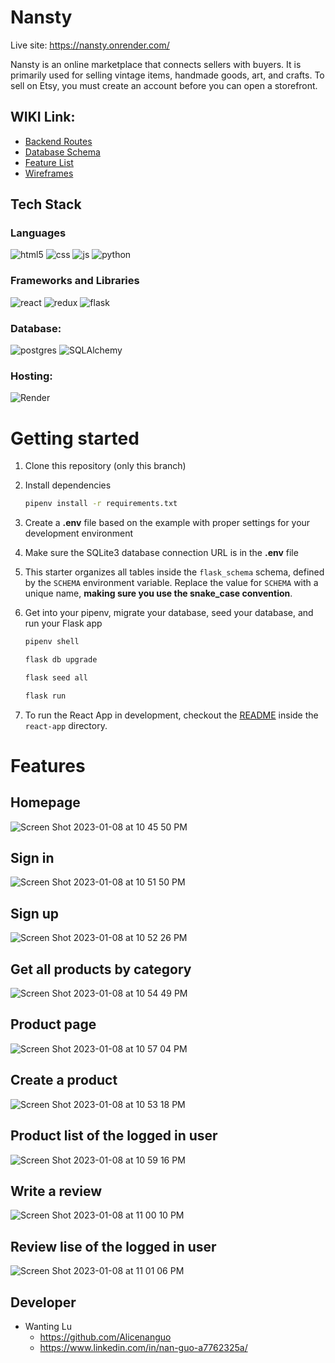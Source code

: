 # Nansty

Live site: https://nansty.onrender.com/

Nansty is an online marketplace that connects sellers with buyers. It is primarily used for selling vintage items, handmade goods, art, and crafts. To sell on Etsy, you must create an account before you can open a storefront.

## WIKI Link:

- [Backend Routes](https://github.com/Alicenanguo/Capstone/wiki/Backend-Routes)
- [Database Schema](https://github.com/Alicenanguo/Capstone/wiki/Database-Schema)
- [Feature List](https://github.com/Alicenanguo/Capstone/wiki/Feature-List)
- [Wireframes](https://github.com/Alicenanguo/Capstone/wiki/Wireframes)

## Tech Stack

### Languages

![html5](https://img.shields.io/badge/HTML5-E34F26?style=for-the-badge&logo=html5&logoColor=white)
![css](https://img.shields.io/badge/CSS3-1572B6?style=for-the-badge&logo=css3&logoColor=white)
![js](https://img.shields.io/badge/JavaScript-323330?style=for-the-badge&logo=javascript&logoColor=F7DF1E)
![python](https://img.shields.io/badge/Python-FFD43B?style=for-the-badge&logo=python&logoColor=blue)

### Frameworks and Libraries

![react](https://img.shields.io/badge/React-20232A?style=for-the-badge&logo=react&logoColor=61DAFB)
![redux](https://img.shields.io/badge/Redux-593D88?style=for-the-badge&logo=redux&logoColor=white)
![flask](https://img.shields.io/badge/Flask-000000?style=for-the-badge&logo=flask&logoColor=white)

### Database:

![postgres](https://img.shields.io/badge/PostgreSQL-316192?style=for-the-badge&logo=postgresql&logoColor=white)
![SQLAlchemy](https://img.shields.io/badge/SQLAlchemy-100000?style=for-the-badge&logo=sql&logoColor=BA1212&labelColor=AD0000&color=A90000)

### Hosting:

![Render](https://img.shields.io/badge/Render-%46E3B7.svg?style=for-the-badge&logo=render&logoColor=white)


# Getting started

1. Clone this repository (only this branch)

2. Install dependencies

   ```bash
   pipenv install -r requirements.txt
   ```

3. Create a **.env** file based on the example with proper settings for your
   development environment

4. Make sure the SQLite3 database connection URL is in the **.env** file

5. This starter organizes all tables inside the `flask_schema` schema, defined
   by the `SCHEMA` environment variable. Replace the value for
   `SCHEMA` with a unique name, **making sure you use the snake_case
   convention**.

6. Get into your pipenv, migrate your database, seed your database, and run your Flask app

   ```bash
   pipenv shell
   ```

   ```bash
   flask db upgrade
   ```

   ```bash
   flask seed all
   ```

   ```bash
   flask run
   ```

7. To run the React App in development, checkout the [README](./react-app/README.md) inside the `react-app` directory.

# Features

## Homepage
![Screen Shot 2023-01-08 at 10 45 50 PM](https://user-images.githubusercontent.com/106508822/211253483-ec00afe6-816f-41af-af23-5732d552e8c3.png)

## Sign in
![Screen Shot 2023-01-08 at 10 51 50 PM](https://user-images.githubusercontent.com/106508822/211254179-34b95aaf-92a3-4136-97a3-ddc5b95ef2bf.png)

## Sign up
![Screen Shot 2023-01-08 at 10 52 26 PM](https://user-images.githubusercontent.com/106508822/211254244-b495e8d6-1b14-42cd-9f05-d2b512657728.png)

## Get all products by category
![Screen Shot 2023-01-08 at 10 54 49 PM](https://user-images.githubusercontent.com/106508822/211254488-09748028-1ac5-4dbe-b270-0a3719a167aa.png)

## Product page
![Screen Shot 2023-01-08 at 10 57 04 PM](https://user-images.githubusercontent.com/106508822/211254788-5c0cd69c-227c-49f0-ae08-b71292d3f498.png)

## Create a product
![Screen Shot 2023-01-08 at 10 53 18 PM](https://user-images.githubusercontent.com/106508822/211254351-2a368350-a469-49eb-bf06-22325d45e2c6.png)

## Product list of the logged in user
![Screen Shot 2023-01-08 at 10 59 16 PM](https://user-images.githubusercontent.com/106508822/211255079-fe2b5328-cc60-48fc-b936-9e0f6d5adfbe.png)

## Write a review 
![Screen Shot 2023-01-08 at 11 00 10 PM](https://user-images.githubusercontent.com/106508822/211255204-7a5e27cf-9206-4095-823a-57a58986850f.png)

## Review lise of the logged in user
![Screen Shot 2023-01-08 at 11 01 06 PM](https://user-images.githubusercontent.com/106508822/211255329-c6f91d06-e7f5-4a5e-80b0-ffc31fb78b02.png)

## Developer

* Wanting Lu
  * https://github.com/Alicenanguo
  * https://www.linkedin.com/in/nan-guo-a7762325a/

